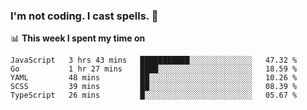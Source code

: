 ### I'm not coding. I cast spells. 🎩

📊 **This week I spent my time on**
<!--START_SECTION:waka-->
```text
JavaScript   3 hrs 43 mins   ███████████░░░░░░░░░░░░░░   47.32 % 
Go           1 hr 27 mins    ████░░░░░░░░░░░░░░░░░░░░░   18.59 % 
YAML         48 mins         ██░░░░░░░░░░░░░░░░░░░░░░░   10.26 % 
SCSS         39 mins         ██░░░░░░░░░░░░░░░░░░░░░░░   08.39 % 
TypeScript   26 mins         █░░░░░░░░░░░░░░░░░░░░░░░░   05.67 %
```
<!--END_SECTION:waka-->
